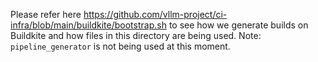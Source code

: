 Please refer here https://github.com/vllm-project/ci-infra/blob/main/buildkite/bootstrap.sh to see how we generate builds on Buildkite and how files in this directory are being used.
Note: `pipeline_generator` is not being used at this moment.
